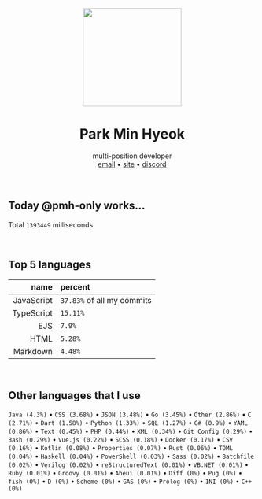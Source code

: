 <div align="center">
  <img src="https://avatars.githubusercontent.com/u/39158228?s=460&u=85a513dbfe77b73d9f7aa9c85e3e973cb69caba6&v=4" width="200px"/>
  <h1>Park Min Hyeok</h1>
  multi-position developer<br />
  <a href="mailto:pmhstudio.pmh@gmail.com">email</a> •
  <a href="https://pmh.codes/main/">site</a> •
  <a href="https://discord.gg/VbcGYnv">discord</a> 
</div>

<br />
<br />

## Today @pmh-only works...
Total `1393449` milliseconds

<br />

## Top 5 languages
| name | percent |
|-----:|:--------|
| JavaScript | `37.83%` of all my commits |
| TypeScript | `15.11%` |
| EJS | `7.9%` |
| HTML | `5.28%` |
| Markdown | `4.48%` |

<br />

## Other languages that I use
`Java (4.3%)` • `CSS (3.68%)` • `JSON (3.48%)` • `Go (3.45%)` • `Other (2.86%)` • `C (2.71%)` • `Dart (1.58%)` • `Python (1.33%)` • `SQL (1.27%)` • `C# (0.9%)` • `YAML (0.86%)` • `Text (0.45%)` • `PHP (0.44%)` • `XML (0.34%)` • `Git Config (0.29%)` • `Bash (0.29%)` • `Vue.js (0.22%)` • `SCSS (0.18%)` • `Docker (0.17%)` • `CSV (0.16%)` • `Kotlin (0.08%)` • `Properties (0.07%)` • `Rust (0.06%)` • `TOML (0.04%)` • `Haskell (0.04%)` • `PowerShell (0.03%)` • `Sass (0.02%)` • `Batchfile (0.02%)` • `Verilog (0.02%)` • `reStructuredText (0.01%)` • `VB.NET (0.01%)` • `Ruby (0.01%)` • `Groovy (0.01%)` • `Aheui (0.01%)` • `Diff (0%)` • `Pug (0%)` • `fish (0%)` • `D (0%)` • `Scheme (0%)` • `GAS (0%)` • `Prolog (0%)` • `INI (0%)` • `C++ (0%)`

<br />
